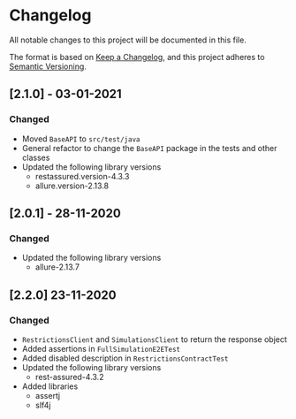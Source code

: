 # Changelog
All notable changes to this project will be documented in this file.

The format is based on [Keep a Changelog](https://keepachangelog.com/en/1.0.0/),
and this project adheres to [Semantic Versioning](https://semver.org/spec/v2.0.0.html).

## [2.1.0] - 03-01-2021

### Changed
 - Moved `BaseAPI` to `src/test/java`
 - General refactor to change the `BaseAPI` package in the tests and other classes
 - Updated the following library versions
    - restassured.version-4.3.3
    - allure.version-2.13.8
    
## [2.0.1] - 28-11-2020

### Changed
 - Updated the following library versions
    - allure-2.13.7

## [2.2.0] 23-11-2020

### Changed
 - `RestrictionsClient` and `SimulationsClient` to return the response object
 - Added assertions in `FullSimulationE2ETest`
 - Added disabled description in `RestrictionsContractTest`
 - Updated the following library versions
    - rest-assured-4.3.2
 - Added libraries
    - assertj
    - slf4j
   